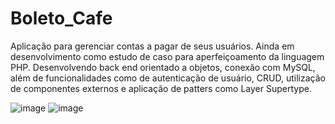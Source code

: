 # Boleto_Cafe

Aplicação para gerenciar contas a pagar de seus usuários. Ainda em desenvolvimento como estudo de caso para aperfeiçoamento da linguagem PHP. Desenvolvendo back end orientado a objetos, conexão com MySQL, além de funcionalidades como de autenticação de usuário, CRUD, utilização de componentes externos e aplicação de patters como Layer Supertype.

![image](https://user-images.githubusercontent.com/81825952/162576677-608d02d6-967a-4c08-8eca-74361a001d01.png)
![image](https://user-images.githubusercontent.com/81825952/162576860-05275aa6-80ea-44d4-bd95-451f84157fdc.png)

